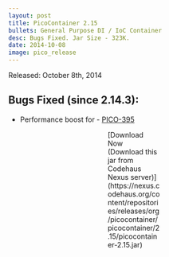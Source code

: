 ```yaml
---
layout: post
title: PicoContainer 2.15
bullets: General Purpose DI / IoC Container
desc: Bugs Fixed. Jar Size - 323K.
date: 2014-10-08
image: pico_release
---
```

Released: October 8th, 2014

## Bugs Fixed (since 2.14.3):

-   Performance boost for - [PICO-395](http://picocontainer.com/Old_JIRA_Issues/PICO/395)

<p class="callout" style="width: 7.5em; margin: 0 auto;">
[Download Now (Download this jar from Codehaus Nexus server)](https://nexus.codehaus.org/content/repositories/releases/org/picocontainer/picocontainer/2.15/picocontainer-2.15.jar)

</p>

